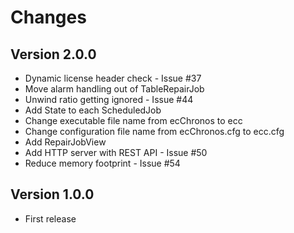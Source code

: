 # Changes

## Version 2.0.0

* Dynamic license header check - Issue #37
* Move alarm handling out of TableRepairJob
* Unwind ratio getting ignored - Issue #44
* Add State to each ScheduledJob
* Change executable file name from ecChronos to ecc
* Change configuration file name from ecChronos.cfg to ecc.cfg
* Add RepairJobView
* Add HTTP server with REST API - Issue #50
* Reduce memory footprint - Issue #54

## Version 1.0.0

* First release
